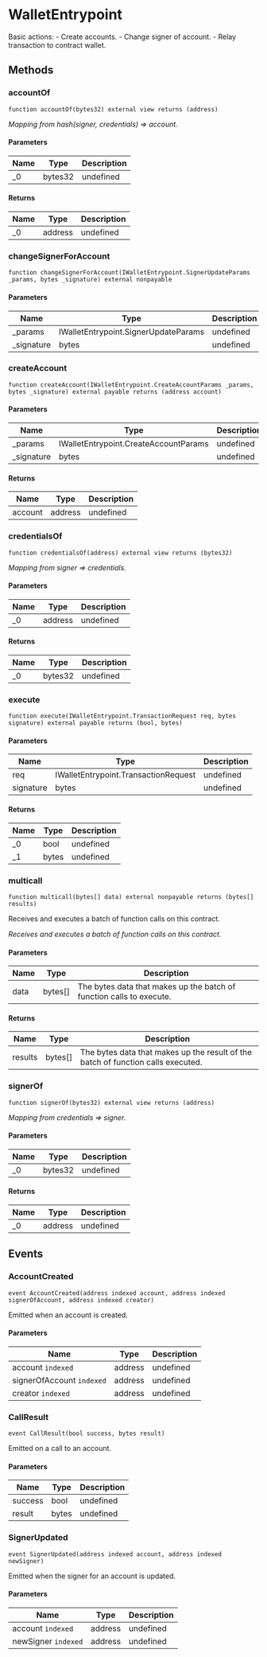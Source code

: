 # WalletEntrypoint





Basic actions:      - Create accounts.      - Change signer of account.      - Relay transaction to contract wallet.



## Methods

### accountOf

```solidity
function accountOf(bytes32) external view returns (address)
```



*Mapping from hash(signer, credentials) =&gt; account.*

#### Parameters

| Name | Type | Description |
|---|---|---|
| _0 | bytes32 | undefined |

#### Returns

| Name | Type | Description |
|---|---|---|
| _0 | address | undefined |

### changeSignerForAccount

```solidity
function changeSignerForAccount(IWalletEntrypoint.SignerUpdateParams _params, bytes _signature) external nonpayable
```





#### Parameters

| Name | Type | Description |
|---|---|---|
| _params | IWalletEntrypoint.SignerUpdateParams | undefined |
| _signature | bytes | undefined |

### createAccount

```solidity
function createAccount(IWalletEntrypoint.CreateAccountParams _params, bytes _signature) external payable returns (address account)
```





#### Parameters

| Name | Type | Description |
|---|---|---|
| _params | IWalletEntrypoint.CreateAccountParams | undefined |
| _signature | bytes | undefined |

#### Returns

| Name | Type | Description |
|---|---|---|
| account | address | undefined |

### credentialsOf

```solidity
function credentialsOf(address) external view returns (bytes32)
```



*Mapping from signer =&gt; credentials.*

#### Parameters

| Name | Type | Description |
|---|---|---|
| _0 | address | undefined |

#### Returns

| Name | Type | Description |
|---|---|---|
| _0 | bytes32 | undefined |

### execute

```solidity
function execute(IWalletEntrypoint.TransactionRequest req, bytes signature) external payable returns (bool, bytes)
```





#### Parameters

| Name | Type | Description |
|---|---|---|
| req | IWalletEntrypoint.TransactionRequest | undefined |
| signature | bytes | undefined |

#### Returns

| Name | Type | Description |
|---|---|---|
| _0 | bool | undefined |
| _1 | bytes | undefined |

### multicall

```solidity
function multicall(bytes[] data) external nonpayable returns (bytes[] results)
```

Receives and executes a batch of function calls on this contract.

*Receives and executes a batch of function calls on this contract.*

#### Parameters

| Name | Type | Description |
|---|---|---|
| data | bytes[] | The bytes data that makes up the batch of function calls to execute. |

#### Returns

| Name | Type | Description |
|---|---|---|
| results | bytes[] | The bytes data that makes up the result of the batch of function calls executed. |

### signerOf

```solidity
function signerOf(bytes32) external view returns (address)
```



*Mapping from credentials =&gt; signer.*

#### Parameters

| Name | Type | Description |
|---|---|---|
| _0 | bytes32 | undefined |

#### Returns

| Name | Type | Description |
|---|---|---|
| _0 | address | undefined |



## Events

### AccountCreated

```solidity
event AccountCreated(address indexed account, address indexed signerOfAccount, address indexed creator)
```

Emitted when an account is created.



#### Parameters

| Name | Type | Description |
|---|---|---|
| account `indexed` | address | undefined |
| signerOfAccount `indexed` | address | undefined |
| creator `indexed` | address | undefined |

### CallResult

```solidity
event CallResult(bool success, bytes result)
```

Emitted on a call to an account.



#### Parameters

| Name | Type | Description |
|---|---|---|
| success  | bool | undefined |
| result  | bytes | undefined |

### SignerUpdated

```solidity
event SignerUpdated(address indexed account, address indexed newSigner)
```

Emitted when the signer for an account is updated.



#### Parameters

| Name | Type | Description |
|---|---|---|
| account `indexed` | address | undefined |
| newSigner `indexed` | address | undefined |



